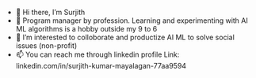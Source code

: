 - 👋 Hi there, I’m Surjith
- 🌱 Program manager by profession. Learning and experimenting with AI ML algorithms is a hobby outside my 9 to 6
- 💞️ I’m interested to colloborate and productize AI ML to solve social issues (non-profit) 
- 📫 You can reach me through linkedin profile Link: linkedin.com/in/surjith-kumar-mayalagan-77aa9594

<!---
surjithkm/surjithkm is a ✨ special ✨ repository because its `README.md` (this file) appears on your GitHub profile.
You can click the Preview link to take a look at your changes.
--->
